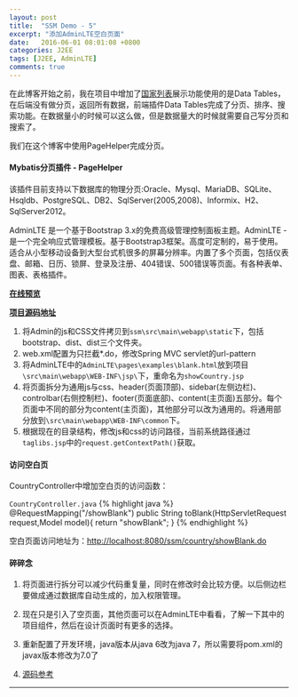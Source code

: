 ```yaml
---
layout: post
title:  "SSM Demo - 5"
excerpt: "添加AdminLTE空白页面"
date:   2016-06-01 08:01:08 +0800
categories: J2EE
tags: [J2EE, AdminLTE]
comments: true
---
```


在此博客开始之前，我在项目中增加了[国家列表](http://localhost:8080/ssm/country/list.do#)展示功能使用的是Data Tables，在后端没有做分页，返回所有数据，前端插件Data Tables完成了分页、排序、搜索功能。在数据量小的时候可以这么做，但是数据量大的时候就需要自己写分页和搜索了。

我们在这个博客中使用PageHelper完成分页。

#### Mybatis分页插件 - PageHelper

该插件目前支持以下数据库的物理分页:Oracle、Mysql、MariaDB、SQLite、Hsqldb、PostgreSQL、DB2、SqlServer(2005,2008)、Informix、H2、SqlServer2012。

AdminLTE 是一个基于Bootstrap 3.x的免费高级管理控制面板主题。AdminLTE - 是一个完全响应式管理模板。基于Bootstrap3框架。高度可定制的，易于使用。适合从小型移动设备到大型台式机很多的屏幕分辨率。内置了多个页面，包括仪表盘、邮箱、日历、锁屏、登录及注册、404错误、500错误等页面。有各种表单、图表、表格插件。

**[在线预览](http://almsaeedstudio.com/preview/)**

**[项目源码地址](https://github.com/almasaeed2010/AdminLTE)**

1. 将Admin的js和CSS文件拷贝到`ssm\src\main\webapp\static`下，包括bootstrap、dist、dist三个文件夹。
2. web.xml配置为只拦截*.do，修改Spring MVC servlet的url-pattern
3. 将AdminLTE中的`AdminLTE\pages\examples\blank.html`放到项目`\src\main\webapp\WEB-INF\jsp\`下，重命名为`showCountry.jsp`
4. 将页面拆分为通用js与css、header(页面顶部)、sidebar(左侧边栏)、controlbar(右侧控制栏)、footer(页面底部)、content(主页面)五部分。每个页面中不同的部分为content(主页面)，其他部分可以改为通用的。将通用部分放到`\src\main\webapp\WEB-INF\common`下。
5. 根据现在的目录结构，修改js和css的访问路径，当前系统路径通过`taglibs.jsp`中的`request.getContextPath()`获取。

#### 访问空白页

CountryController中增加空白页的访问函数：

`CountryController.java`
{% highlight java %}
@RequestMapping("/showBlank")
public String toBlank(HttpServletRequest request,Model model){
  return "showBlank";
}
{% endhighlight %}

空白页面访问地址为：[http://localhost:8080/ssm/country/showBlank.do](http://localhost:8080/ssm/country/showBlank.do)

#### 碎碎念

1. 将页面进行拆分可以减少代码重复量，同时在修改时会比较方便。以后侧边栏要做成通过数据库自动生成的，加入权限管理。

2. 现在只是引入了空页面，其他页面可以在AdminLTE中看看，了解一下其中的项目组件，然后在设计页面时有更多的选择。

2. 重新配置了开发环境，java版本从java 6改为java 7，所以需要将pom.xml的javax版本修改为7.0了

3. [源码参考](https://github.com/jiangpz/ssm/commit/81204bf74d68b826917201f7d1a0dd4bb91ad067)


-------
